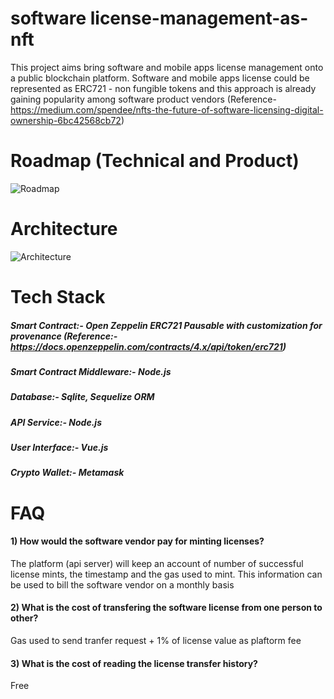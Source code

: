 # software license-management-as-nft

This project aims bring software and mobile apps license management onto a public blockchain platform. Software and mobile apps license could be represented as ERC721 - non fungible tokens and this approach is already gaining popularity among software product vendors (Reference- https://medium.com/spendee/nfts-the-future-of-software-licensing-digital-ownership-6bc42568cb72)

Roadmap (Technical and Product)
==================================================

![Roadmap](https://user-images.githubusercontent.com/7190454/165434811-d009a711-7583-42d1-ac9e-f39d7834c64d.png)


Architecture
==================================================

![Architecture](https://user-images.githubusercontent.com/7190454/165433245-4667356b-77d1-4224-afe7-11a2a25c0b70.png)


Tech Stack
==================================================

##### Smart Contract:- Open Zeppelin ERC721 Pausable with customization for provenance (Reference:- https://docs.openzeppelin.com/contracts/4.x/api/token/erc721)
##### Smart Contract Middleware:- Node.js
##### Database:- Sqlite, Sequelize ORM
##### API Service:- Node.js
##### User Interface:- Vue.js
##### Crypto Wallet:- Metamask


FAQ
==================================================
#### 1) How would the software vendor pay for minting licenses?
The platform (api server) will keep an account of number of successful license mints, the timestamp and the gas used to mint. This information can be used to bill the software vendor on a monthly basis
#### 2) What is the cost of transfering the software license from one person to other?
Gas used to send tranfer request + 1% of license value as plaftorm fee
#### 3) What is the cost of reading the license transfer history?
Free
